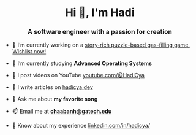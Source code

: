 <h1 align="center">Hi 👋, I'm Hadi</h1>
<h3 align="center">A software engineer with a passion for creation</h3>

- 🔭 I’m currently working on a [story-rich puzzle-based gas-filling game. Wishlist now!](https://store.steampowered.com/app/3104980/Interdimensional_Gas_Station/)

- 🌱 I’m currently studying **Advanced Operating Systems**

- 🎥 I post videos on YouTube [youtube.com/@HadiCya](https://www.youtube.com/@HadiCya)

- 📝 I write articles on [hadicya.dev](https://www.hadicya.dev)

- 💬 Ask me about **my favorite song**

- 📫 Email me at **chaabanh@gatech.edu**

- 📄 Know about my experience [linkedin.com/in/hadicya/](https://www.linkedin.com/in/hadicya/)
